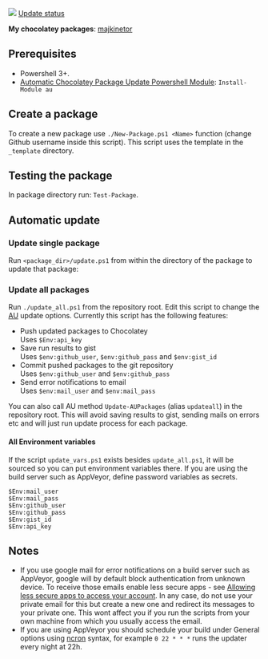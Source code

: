 [![](https://ci.appveyor.com/api/projects/status/d508f777c9aypuv3?svg=true)](https://ci.appveyor.com/project/majkinetor/chocolatey)
[Update status](https://gist.github.com/majkinetor/181b18886fdd363158064baf817fa2ff)

**My chocolatey packages**: [majkinetor](https://chocolatey.org/profiles/majkinetor)


## Prerequisites

- Powershell 3+.
- [Automatic Chocolatey Package Update Powershell Module](https://github.com/majkinetor/au): `Install-Module au`

## Create a package

To create a new package use `./New-Package.ps1 <Name>` function (change Github username inside this script). This script uses the template in the `_template` directory.

## Testing the package

In package directory run: `Test-Package`.

## Automatic update

### Update single package

Run `<package_dir>/update.ps1` from within the directory of the package to update that package:


### Update all packages

Run `./update_all.ps1` from the repository root. Edit this script to change the [AU](https://github.com/majkinetor/au) update options. Currently this script has the following features:

- Push updated packages to Chocolatey  
Uses `$Env:api_key`
- Save run results to gist  
Uses `$env:github_user`, `$env:github_pass` and `$env:gist_id`
- Commit pushed packages to the git repository  
Uses `$env:github_user` and `$env:github_pass`
- Send error notifications to email  
Uses `$env:mail_user` and `$env:mail_pass`

You can also call AU method `Update-AUPackages` (alias `updateall`) in the repository root. This will avoid saving results to gist, sending mails on errors etc and will just run update process for each package.

#### All Environment variables

If the script `update_vars.ps1` exists besides `update_all.ps1`, it will be sourced so you can put environment variables there. If you are using the build server such as AppVeyor, define password variables as secrets.

```
$Env:mail_user
$Env:mail_pass
$Env:github_user
$Env:github_pass
$Env:gist_id
$Env:api_key
```


## Notes

- If you use google mail for error notifications on a build server such as AppVeyor, google will by default block authentication from unknown device. To receive those emails enable less secure apps - see [Allowing less secure apps to access your account](https://support.google.com/accounts/answer/6010255?hl=en). In any case, do not use your private email for this but create a new one and redirect its messages to your private one. This wont affect you if you run the scripts from your own machine from which you usually access the email.
- If you are using AppVeyor you should schedule your build under General options using [ncron](http://www.nncron.ru/help/EN/working/cron-format.htm) syntax, for example `0 22 * * *` runs the updater every night at 22h.
